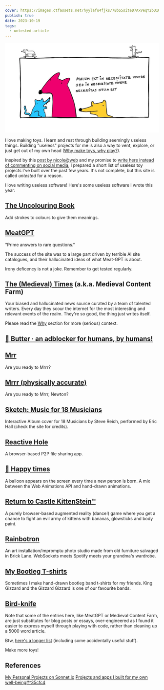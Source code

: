 ```yaml
---
cover: https://images.ctfassets.net/hyylafu4fjks/7BbS5siteD7AxVeqY2bU10/227485bc17dd0e055fcf89c35816b762/121672148_381523866218353_6465314069363865610_n_18138807475096229.jpg
publish: true
date: 2023-10-19
tags:
  - untested-article
---
```

![241](121672148_381523866218353_6465314069363865610_n_18138807475096229.webp)

I love making toys. I learn and rest through building seemingly useless things. Building "useless" projects for me is also a way to vent, explore, or just get out of my own head ([Why make toys, why play?](<../Why make toys, why play?>)). 

Inspired by this [post by nicole@web](https://ntietz.com/blog/write-more-useless-software/) and my promise to [write here instead of commenting on social media](<../Instead or writing a comment, write a post and link it>), I prepared a short list of useless toy projects I've built over the past few years. It's not complete, but this site is called *untested* for a reason.

I love writing useless software! Here's some useless software I wrote this year:

## [The Uncolouring Book](https://lines.potato.horse)

Add strokes to colours to give them meanings.

## [MeatGPT](https://meat-gpt.sonnet.io)

"Prime answers to rare questions."

The success of the site was to a large part driven by terrible AI site catalogues, and their hallucinated ideas of what Meat-GPT is about.

Irony deficency is not a joke. Remember to get tested regularly.

## [The (Medieval) Times](https://tidings.potato.horse) (a.k.a. Medieval Content Farm)

Your biased and hallucinated news source curated by a team of talented writers. Every day they scour the internet for the most interesting and relevant events of the realm. They're so good, the thing just writes itself.

Please read the [Why](https://tidings.potato.horse/about) section for more (serious) context.

## [🧈 Butter · an adblocker for humans, by humans!](https://butter.sonnet.io)

## [Mrr](https://mrr.sonnet.io)

Are you ready to Mrrr?
## [Mrrr (physically accurate)](https://mrrr.vercel.app)

Are you ready to Mrrr, Newton?

## [Sketch: Music for 18 Musicians](https://18-musicians.vercel.app/)

Interactive Album cover for 18 Musicians by Steve Reich, performed by Eric Hall (check the site for credits). 

## [Reactive Hole](https://reactive-hole.vercel.app/)

A browser-based P2P file sharing app.

## [🎈 Happy times](https://balloons-tau.vercel.app/)

A balloon appears on the screen every time a new person is born.
A mix between the Web Animations API and hand-drawn animations.

## [Return to Castle KittenStein™](https://photos.google.com/share/AF1QipNvmuU36hIiBmWuWYEbyXQstq6b2kZadtZJbmifOEu80IEQ_6HNsKXIsrmVrGLXaQ?key=OUNNUXdMVFExeDFhVFViYjhXcVA0c3JWbElFS2VB)

A purely browser-based augmented reality (dance!) game where you get a chance to fight an evil army of kittens with bananas, glowsticks and body paint.
## [Rainbotron](https://500px.com/photo/151829029/aaron-by-rafal-pastuszak)

An art installation/impromptu photo studio made from old furniture salvaged in Brick Lane. WebSockets meets Spotify meets your grandma's wardrobe.

## [My Bootleg T-shirts](<../My Bootleg T-shirts>)

Sometimes I make hand-drawn bootleg band t-shirts for my friends. King Gizzard and the Gizzard Gizzard is one of our favourite bands.

## [Bird-knife](<../Bird-knife>)

Note that some of the entries here, like MeatGPT or Medieval Content Farm, are just substitutes for blog posts or essays, over-engineered as I found it easier to express myself through playing with code, rather than cleaning up a 5000 word article.

Btw, [here's a longer list](https://sonnet.io./projects) (including some accidentally useful stuff).

Make more toys! 

## References

[My Personal Projects on Sonnet.io](https://sonnet.io/projects)
[Projects and apps I built for my own well-being#^35cfc4](<../Projects and apps I built for my own well-being>)

